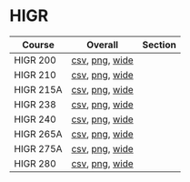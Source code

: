 # HIGR

| Course | Overall | Section |
| ------ | ------- | ------- |
| HIGR 200 | [csv](https://github.com/UCSD-Historical-Enrollment-Data/2023Fall/blob/main/overall/HIGR%20200.csv), [png](https://raw.githubusercontent.com/UCSD-Historical-Enrollment-Data/2023Fall/main/plot_overall/HIGR%20200.png), [wide](https://raw.githubusercontent.com/UCSD-Historical-Enrollment-Data/2023Fall/main/plot_overall_wide/HIGR%20200.png) |  |
| HIGR 210 | [csv](https://github.com/UCSD-Historical-Enrollment-Data/2023Fall/blob/main/overall/HIGR%20210.csv), [png](https://raw.githubusercontent.com/UCSD-Historical-Enrollment-Data/2023Fall/main/plot_overall/HIGR%20210.png), [wide](https://raw.githubusercontent.com/UCSD-Historical-Enrollment-Data/2023Fall/main/plot_overall_wide/HIGR%20210.png) |  |
| HIGR 215A | [csv](https://github.com/UCSD-Historical-Enrollment-Data/2023Fall/blob/main/overall/HIGR%20215A.csv), [png](https://raw.githubusercontent.com/UCSD-Historical-Enrollment-Data/2023Fall/main/plot_overall/HIGR%20215A.png), [wide](https://raw.githubusercontent.com/UCSD-Historical-Enrollment-Data/2023Fall/main/plot_overall_wide/HIGR%20215A.png) |  |
| HIGR 238 | [csv](https://github.com/UCSD-Historical-Enrollment-Data/2023Fall/blob/main/overall/HIGR%20238.csv), [png](https://raw.githubusercontent.com/UCSD-Historical-Enrollment-Data/2023Fall/main/plot_overall/HIGR%20238.png), [wide](https://raw.githubusercontent.com/UCSD-Historical-Enrollment-Data/2023Fall/main/plot_overall_wide/HIGR%20238.png) |  |
| HIGR 240 | [csv](https://github.com/UCSD-Historical-Enrollment-Data/2023Fall/blob/main/overall/HIGR%20240.csv), [png](https://raw.githubusercontent.com/UCSD-Historical-Enrollment-Data/2023Fall/main/plot_overall/HIGR%20240.png), [wide](https://raw.githubusercontent.com/UCSD-Historical-Enrollment-Data/2023Fall/main/plot_overall_wide/HIGR%20240.png) |  |
| HIGR 265A | [csv](https://github.com/UCSD-Historical-Enrollment-Data/2023Fall/blob/main/overall/HIGR%20265A.csv), [png](https://raw.githubusercontent.com/UCSD-Historical-Enrollment-Data/2023Fall/main/plot_overall/HIGR%20265A.png), [wide](https://raw.githubusercontent.com/UCSD-Historical-Enrollment-Data/2023Fall/main/plot_overall_wide/HIGR%20265A.png) |  |
| HIGR 275A | [csv](https://github.com/UCSD-Historical-Enrollment-Data/2023Fall/blob/main/overall/HIGR%20275A.csv), [png](https://raw.githubusercontent.com/UCSD-Historical-Enrollment-Data/2023Fall/main/plot_overall/HIGR%20275A.png), [wide](https://raw.githubusercontent.com/UCSD-Historical-Enrollment-Data/2023Fall/main/plot_overall_wide/HIGR%20275A.png) |  |
| HIGR 280 | [csv](https://github.com/UCSD-Historical-Enrollment-Data/2023Fall/blob/main/overall/HIGR%20280.csv), [png](https://raw.githubusercontent.com/UCSD-Historical-Enrollment-Data/2023Fall/main/plot_overall/HIGR%20280.png), [wide](https://raw.githubusercontent.com/UCSD-Historical-Enrollment-Data/2023Fall/main/plot_overall_wide/HIGR%20280.png) |  |
